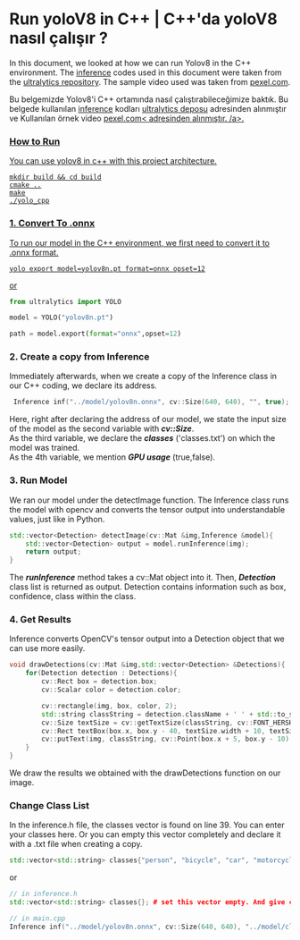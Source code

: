 # Run yoloV8 in C++ | C++'da yoloV8 nasıl çalışır ?
In this document, we looked at how we can run Yolov8 in the C++ environment. The <a href="https://github.com/umutkaanbaser/yolov8cpp/tree/main/include/inference">inference</a> codes used in this document were taken from the <a href="https://github.com/ultralytics/ultralytics">ultralytics repository</a>. The sample video used was taken from <a href="https://www.pexels.com/video/video-of-famous-landmark-on-a-city-during-daytime-1721294/">pexel.com</a>.

Bu belgemizde Yolov8'i C++ ortamında nasıl çalıştırabileceğimize baktık. Bu belgede kullanılan <a href="https://github.com/umutkaanbaser/yolov8cpp/tree/main/include/inference">inference</a> kodları <a href="https://www.github.com/ultralytics/ultralytics">ultralytics deposu</a> adresinden alınmıştır ve Kullanılan örnek video <a href="https://www.pexels.com/video/video-of-famous-landmark-on-a-city-during-daytime-1721294/">pexel.com< adresinden alınmıştır. /a>.
### How to Run
You can use yolov8 in c++ with this project architecture.
```
mkdir build && cd build
cmake ..
make
./yolo_cpp
```

### 1. Convert To .onnx
To run our model in the C++ environment, we first need to convert it to .onnx format.
```
yolo export model=yolov8n.pt format=onnx opset=12
```
or
```python
from ultralytics import YOLO

model = YOLO("yolov8n.pt")  

path = model.export(format="onnx",opset=12)  
```

### 2. Create a copy from Inference
Immediately afterwards, when we create a copy of the Inference class in our C++ coding, we declare its address.
```c++
 Inference inf("../model/yolov8n.onnx", cv::Size(640, 640), "", true); 
```
Here, right after declaring the address of our model, we state the input size of the model as the second variable with <b><i>cv::Size</i></b>. <br/>
As the third variable, we declare the <b><i>classes</i></b> ('classes.txt') on which the model was trained.<br/>
As the 4th variable, we mention <b><i>GPU usage</i></b> (true,false). <br/>

### 3. Run Model
We ran our model under the detectImage function. The Inference class runs the  model with opencv and converts the tensor output into understandable values, just like in Python.
```c++
std::vector<Detection> detectImage(cv::Mat &img,Inference &model){
    std::vector<Detection> output = model.runInference(img);
    return output;    
}
```
The <i><b>runInference</b></i> method takes a cv::Mat object into it. Then, <i><b>Detection</b></i> class list is returned as output. Detection contains information such as box, confidence, class within the class.

### 4. Get Results
Inference converts OpenCV's tensor output into a Detection object that we can use more easily.
```c++
void drawDetections(cv::Mat &img,std::vector<Detection> &Detections){
    for(Detection detection : Detections){
        cv::Rect box = detection.box;
        cv::Scalar color = detection.color;

        cv::rectangle(img, box, color, 2);
        std::string classString = detection.className + ' ' + std::to_string(detection.confidence).substr(0, 4);
        cv::Size textSize = cv::getTextSize(classString, cv::FONT_HERSHEY_DUPLEX, 1, 2, 0);
        cv::Rect textBox(box.x, box.y - 40, textSize.width + 10, textSize.height + 20);
        cv::putText(img, classString, cv::Point(box.x + 5, box.y - 10), cv::FONT_HERSHEY_DUPLEX, 1, color, 3, 0);
    }
}
```
We draw the results we obtained with the drawDetections function on our image.

### Change Class List
In the inference.h file, the classes vector is found on line 39. You can enter your classes here. Or you can empty this vector completely and declare it with a .txt file when creating a copy.
```c++
std::vector<std::string> classes{"person", "bicycle", "car", "motorcycle", .... # you can change this vector.
```
or
```c++
// in inference.h
std::vector<std::string> classes{}; # set this vector empty. And give class text file adress to Inference initilazer.

// in main.cpp
Inference inf("../model/yolov8n.onnx", cv::Size(640, 640), "../model/classes.txt", true); 
```

